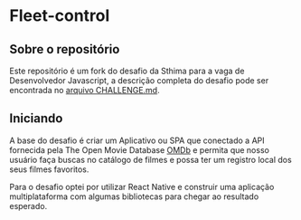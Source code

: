 # Fleet-control

## Sobre o repositório

Este repositório é um fork do desafio da Sthima para a vaga de
Desenvolvedor Javascript, a descrição completa do desafio pode
ser encontrada no [arquivo CHALLENGE.md](./CHALLENGE.md).

## Iniciando

A base do desafio é criar um Aplicativo ou SPA que conectado a API fornecida pela The Open Movie Database [OMDb](http://www.omdbapi.com/) e permita que nosso usuário faça buscas no catálogo de filmes e possa ter um registro local dos seus filmes favoritos.

Para o desafio optei por utilizar React Native e construir uma aplicação multiplataforma com algumas bibliotecas para chegar ao resultado esperado.

